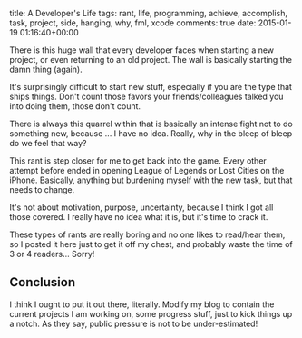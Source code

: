 title: A Developer's Life
tags: rant, life, programming, achieve, accomplish, task, project, side, hanging, why, fml, xcode
comments: true
date: 2015-01-19 01:16:40+00:00

There is this huge wall that every developer faces when starting a new project, or even returning to an old project. The wall is basically starting the damn thing (again).

It's surprisingly difficult to start new stuff, especially if you are the type that ships things. Don't count those favors your friends/colleagues talked you into doing them, those don't count.

There is always this quarrel within that is basically an intense fight not to do something new, because ... I have no idea. Really, why in the bleep of bleep do we feel that way?

This rant is step closer for me to get back into the game. Every other attempt before ended in opening League of Legends or Lost Cities on the iPhone. Basically, anything but burdening myself with the new task, but that needs to change.

It's not about motivation, purpose, uncertainty, because I think I got all those covered. I really have no idea what it is, but it's time to crack it.

These types of rants are really boring and no one likes to read/hear them, so I posted it here just to get it off my chest, and probably waste the time of 3 or 4 readers... Sorry!

## Conclusion

I think I ought to put it out there, literally. Modify my blog to contain the current projects I am working on, some progress stuff, just to kick things up a notch. As they say, public pressure is not to be under-estimated!
